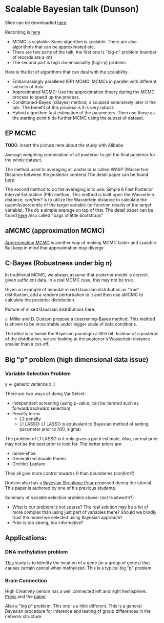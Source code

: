 # Scalable Bayesian talk (Dunson)

Slide can be downloaded [here](https://media.neurips.cc/Conferences/NIPS2018/Slides/ScalableBayes_dunsonNIPS2018.pdf)

Recording is [here](https://www.youtube.com/watch?v=0HXpnG_WnlI)

- MCMC is scalable. Some algorithm is scalable. There are also algorithms that can be approximated etc.
- There are two parts of the talk, the first one is "big-n" problem (number of records are a lot)
- The second part is high dimensionality (high-p) problem.

Here is the list of algorithms that can deal with the scalability:

* Embarrassingly paralleled (EP) MCMC: MCMCs in parallel with different subsets of data
* Approximated MCMC: Use the approximation theory during the MCMC process to speed up the process.
* Conditioned-Bayes (cBayes) method, discussed extensively later in the talk. The benefit of this process is it is very robust.
* Hybrid algorithm: fast estimation of the parameters. Then use those as the starting point ti do further MCMC using the subset of dataset.

## EP MCMC

**TODO**: insert the picture here about the study with Alibaba

Average weighting combination of all posterior to get the final posterior for
the whole dataset.

The method used to averaging all posterior is called WASP (Wassertein Distance
between the posterior centers) The detail paper can be found
[here](https://arxiv.org/pdf/1508.05880.pdf).

The second method to do the averaging is to use: Simple & Fast Posterior
Interval Estimation (PIE) method, This method is built upon the Wassertein
distance. _confirm?_ is to utilize the Wassertein distance to calculate the
quantile/percentile of the target variable (or function results of the target
variable). The do a simple average on top of that. The detail paper can be
found [here](https://arxiv.org/abs/1605.04029) Also called "bags of little
bootstraps"

## aMCMC (approximation MCMC)

[Approximating
MCMC](https://en.wikipedia.org/wiki/Approximate_Bayesian_computation) is
another way of making MCMC faster and scalable. But keep in mind that
approximation may diverge.

## C-Bayes (Robustness under big n)

In traditional MCMC, we always assume that posterior model is correct, given sufficient data. In a real MCMC case, this may not be true. 

Given an example of bimodal mixed Gaussian distribution as "true" distribution,
add a random perturbation to it and then use aMCMC to calculate the posterior
distribution.

Picture of mixed Gaussian distributions here.

J. Miller and D. Dunson propose a coarsening-Bayes method. This method is shown to be more stable under bigger scale of data conditions.

The ideal is to tweak the Bayesian paradigm a little bit. Instead of a
posterior of the distribution, we are looking at the posterior's Wassertein
distance smaller than a cut-off.

## Big "p" problem (high dimensional data issue)

### Variable Selection Problem

y <- generic variance x_j

There are two ways of doing Var Select:

* independent screening (using p-value, can be iterated such as
  forward/backward selection)
* Penalty terms
  * L2 penalty
  * L1 LASSO: L1 LASSO is equivalent to Bayesian method of setting parameter
    prior to N(0, sigma)

The problem of L1 LASSO is it only gives a point estimate. Also, normal prior
may not be the best prior to look for. The better priors are:

* horse-shoe
* Generalized double Pareto
* Dirchlet-Laplace

They all give more control towards 0 than boundaries (_confirm?_)

Dunson also has a [Bayesian Shrinkage Prior](https://arxiv.org/abs/1705.00841)
proposed during the tutorial. This paper is authored by one of his previous
students.

Summary of variable selection problem above: (not trustworth?)

* What is our problem is not sparse? The real solution may be a lot of more
  complex than using just part of variables there? Should we blindly trust the
  model we selected using Bayesian approach?
* Prior is too strong, too informative?

## Applications:

### DNA methylation problem

[This](https://github.com/lockEF/BayesianScreening) study is to identity the
location of a gene (or a group of genes) that causes certain cancel when
methylized. This is a typical big "p" problem.

### Brain Connection

High Creativity person has a well connected left and right hemisphere.
[Press](https://www.psychologytoday.com/ca/blog/the-athletes-way/201702/highly-creative-people-have-well-connected-brain-hemispheres) and the [paper](https://projecteuclid.org/euclid.ba/1479179031)

Also a "big p" problem. This one is a little different. This is a general
Bayesian procedure for inference and testing of group differences in the
network structure.


